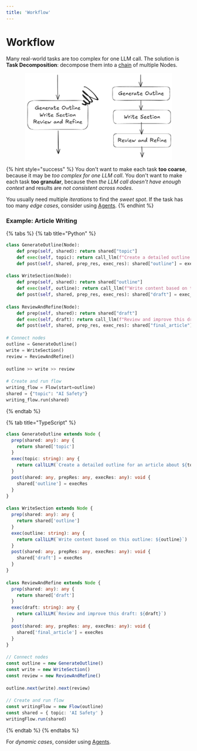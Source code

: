 ```yaml
---
title: 'Workflow'
---
```


# Workflow

Many real-world tasks are too complex for one LLM call. The solution is **Task Decomposition**: decompose them into a [chain](../core_abstraction/flow.md) of multiple Nodes.

<div align="center">
  <img src="https://github.com/the-pocket/.github/raw/main/assets/workflow.png?raw=true" width="400"/>
</div>

{% hint style="success" %}
You don't want to make each task **too coarse**, because it may be _too complex for one LLM call_.
You don't want to make each task **too granular**, because then _the LLM call doesn't have enough context_ and results are _not consistent across nodes_.

You usually need multiple _iterations_ to find the _sweet spot_. If the task has too many _edge cases_, consider using [Agents](./agent.md).
{% endhint %}

### Example: Article Writing

{% tabs %}
{% tab title="Python" %}

```python
class GenerateOutline(Node):
    def prep(self, shared): return shared["topic"]
    def exec(self, topic): return call_llm(f"Create a detailed outline for an article about {topic}")
    def post(self, shared, prep_res, exec_res): shared["outline"] = exec_res

class WriteSection(Node):
    def prep(self, shared): return shared["outline"]
    def exec(self, outline): return call_llm(f"Write content based on this outline: {outline}")
    def post(self, shared, prep_res, exec_res): shared["draft"] = exec_res

class ReviewAndRefine(Node):
    def prep(self, shared): return shared["draft"]
    def exec(self, draft): return call_llm(f"Review and improve this draft: {draft}")
    def post(self, shared, prep_res, exec_res): shared["final_article"] = exec_res

# Connect nodes
outline = GenerateOutline()
write = WriteSection()
review = ReviewAndRefine()

outline >> write >> review

# Create and run flow
writing_flow = Flow(start=outline)
shared = {"topic": "AI Safety"}
writing_flow.run(shared)
```

{% endtab %}

{% tab title="TypeScript" %}

```typescript
class GenerateOutline extends Node {
  prep(shared: any): any {
    return shared['topic']
  }
  exec(topic: string): any {
    return callLLM(`Create a detailed outline for an article about ${topic}`)
  }
  post(shared: any, prepRes: any, execRes: any): void {
    shared['outline'] = execRes
  }
}

class WriteSection extends Node {
  prep(shared: any): any {
    return shared['outline']
  }
  exec(outline: string): any {
    return callLLM(`Write content based on this outline: ${outline}`)
  }
  post(shared: any, prepRes: any, execRes: any): void {
    shared['draft'] = execRes
  }
}

class ReviewAndRefine extends Node {
  prep(shared: any): any {
    return shared['draft']
  }
  exec(draft: string): any {
    return callLLM(`Review and improve this draft: ${draft}`)
  }
  post(shared: any, prepRes: any, execRes: any): void {
    shared['final_article'] = execRes
  }
}

// Connect nodes
const outline = new GenerateOutline()
const write = new WriteSection()
const review = new ReviewAndRefine()

outline.next(write).next(review)

// Create and run flow
const writingFlow = new Flow(outline)
const shared = { topic: 'AI Safety' }
writingFlow.run(shared)
```

{% endtab %}
{% endtabs %}

For _dynamic cases_, consider using [Agents](./agent.md).
